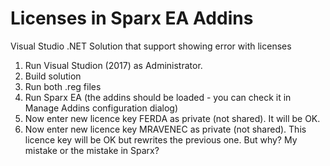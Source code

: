 # Licenses in Sparx EA Addins

Visual Studio .NET Solution that support showing error with licenses

1) Run Visual Studion (2017) as Administrator.
2) Build solution
3) Run both .reg files
4) Run Sparx EA (the addins should be loaded - you can check it in Manage Addins configuration dialog)
5) Now enter new licence key FERDA as private (not shared). It will be OK.
6) Now enter new licence key MRAVENEC as private (not shared). This licence key will be OK but rewrites the previous one. But why? My mistake or the mistake in Sparx?
